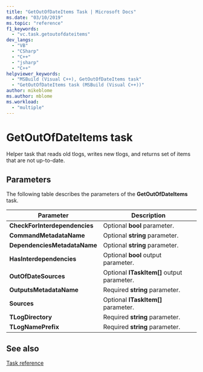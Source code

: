 ```yaml
---
title: "GetOutOfDateItems Task | Microsoft Docs"
ms.date: "03/10/2019"
ms.topic: "reference"
f1_keywords:
  - "vc.task.getoutofdateitems"
dev_langs:
  - "VB"
  - "CSharp"
  - "C++"
  - "jsharp"
  - "C++"
helpviewer_keywords:
  - "MSBuild (Visual C++), GetOutOfDateItems task"
  - "GetOutOfDateItems task (MSBuild (Visual C++))"
author: mikeblome
ms.author: mblome
ms.workload:
  - "multiple"
---
```

# GetOutOfDateItems task

Helper task that reads old tlogs, writes new tlogs, and returns set of items that are not up-to-date.

## Parameters

The following table describes the parameters of the **GetOutOfDateItems** task.

|Parameter|Description|
|---------------|-----------------|
|**CheckForInterdependencies**|Optional **bool** parameter.|
|**CommandMetadataName**|Optional **string** parameter.|
|**DependenciesMetadataName**|Optional **string** parameter.|
|**HasInterdependencies**|Optional **bool** output parameter.|
|**OutOfDateSources**|Optional **ITaskItem[]** output parameter.|
|**OutputsMetadataName**|Required **string** parameter.|
|**Sources**|Optional **ITaskItem[]** parameter.|
|**TLogDirectory**|Required **string** parameter.|
|**TLogNamePrefix**|Required **string** parameter.|

## See also

[Task reference](../msbuild/msbuild-task-reference.md)